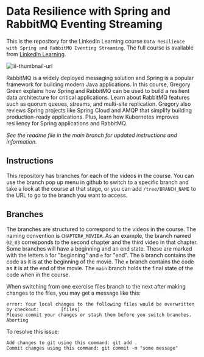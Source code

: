 # Data Resilience with Spring and RabbitMQ Eventing Streaming
This is the repository for the LinkedIn Learning course `Data Resilience with Spring and RabbitMQ Eventing Streaming`. The full course is available from [LinkedIn Learning][lil-course-url].

![lil-thumbnail-url]

RabbitMQ is a widely deployed messaging solution and Spring is a popular framework for building modern Java applications. In this course, Gregory Green explains how Spring and RabbitMQ can be used to build a resilient data architecture for critical applications. Learn about RabbitMQ features such as quorum queues, streams, and multi-site replication. Gregory also reviews Spring projects like Spring Cloud and AMQP that simplify building production-ready applications. Plus, learn how Kubernetes improves resiliency for Spring applications and RabbitMQ.

_See the readme file in the main branch for updated instructions and information._
## Instructions
This repository has branches for each of the videos in the course. You can use the branch pop up menu in github to switch to a specific branch and take a look at the course at that stage, or you can add `/tree/BRANCH_NAME` to the URL to go to the branch you want to access.

## Branches
The branches are structured to correspond to the videos in the course. The naming convention is `CHAPTER#_MOVIE#`. As an example, the branch named `02_03` corresponds to the second chapter and the third video in that chapter. 
Some branches will have a beginning and an end state. These are marked with the letters `b` for "beginning" and `e` for "end". The `b` branch contains the code as it is at the beginning of the movie. The `e` branch contains the code as it is at the end of the movie. The `main` branch holds the final state of the code when in the course.

When switching from one exercise files branch to the next after making changes to the files, you may get a message like this:

    error: Your local changes to the following files would be overwritten by checkout:        [files]
    Please commit your changes or stash them before you switch branches.
    Aborting

To resolve this issue:
	
    Add changes to git using this command: git add .
	Commit changes using this command: git commit -m "some message"


[0]: # (Replace these placeholder URLs with actual course URLs)

[lil-course-url]: https://www.linkedin.com/learning/data-resilience-with-spring-and-rabbitmq-event-streaming
[lil-thumbnail-url]: https://media.licdn.com/dms/image/v2/D4E0DAQGcf2HhlwJPxg/learning-public-crop_675_1200/learning-public-crop_675_1200/0/1724448476620?e=2147483647&v=beta&t=0kijKM2zFiq9PtkHrG2Dee-6Ayx5xGwJZYvkHas5zoE

